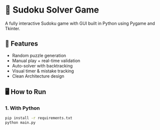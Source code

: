 # 🧩 Sudoku Solver Game

A fully interactive Sudoku game with GUI built in Python using Pygame and Tkinter.

## 🚀 Features
- Random puzzle generation
- Manual play + real-time validation
- Auto-solver with backtracking
- Visual timer & mistake tracking
- Clean Architecture design

## 🖥️ How to Run

### 1. With Python
```bash
pip install -r requirements.txt
python main.py

